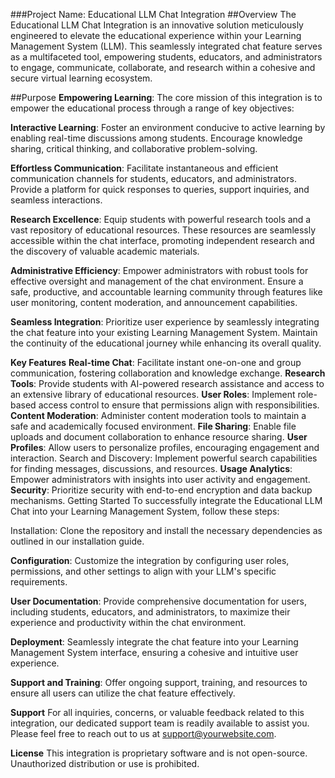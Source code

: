 ###Project Name: Educational LLM Chat Integration
##Overview
The Educational LLM Chat Integration is an innovative solution meticulously engineered to elevate the educational experience within your Learning Management System (LLM). This seamlessly integrated chat feature serves as a multifaceted tool, empowering students, educators, and administrators to engage, communicate, collaborate, and research within a cohesive and secure virtual learning ecosystem.

##Purpose
**Empowering Learning**: The core mission of this integration is to empower the educational process through a range of key objectives:

**Interactive Learning**: Foster an environment conducive to active learning by enabling real-time discussions among students. Encourage knowledge sharing, critical thinking, and collaborative problem-solving.

**Effortless Communication**: Facilitate instantaneous and efficient communication channels for students, educators, and administrators. Provide a platform for quick responses to queries, support inquiries, and seamless interactions.

**Research Excellence**: Equip students with powerful research tools and a vast repository of educational resources. These resources are seamlessly accessible within the chat interface, promoting independent research and the discovery of valuable academic materials.

**Administrative Efficiency**: Empower administrators with robust tools for effective oversight and management of the chat environment. Ensure a safe, productive, and accountable learning community through features like user monitoring, content moderation, and announcement capabilities.

**Seamless Integration**: Prioritize user experience by seamlessly integrating the chat feature into your existing Learning Management System. Maintain the continuity of the educational journey while enhancing its overall quality.

**Key Features**
**Real-time Chat**: Facilitate instant one-on-one and group communication, fostering collaboration and knowledge exchange.
**Research Tools**: Provide students with AI-powered research assistance and access to an extensive library of educational resources.
**User Roles**: Implement role-based access control to ensure that permissions align with responsibilities.
**Content Moderation**: Administer content moderation tools to maintain a safe and academically focused environment.
**File Sharing**: Enable file uploads and document collaboration to enhance resource sharing.
**User Profiles**: Allow users to personalize profiles, encouraging engagement and interaction.
Search and Discovery: Implement powerful search capabilities for finding messages, discussions, and resources.
**Usage Analytics**: Empower administrators with insights into user activity and engagement.
**Security**: Prioritize security with end-to-end encryption and data backup mechanisms.
Getting Started
To successfully integrate the Educational LLM Chat into your Learning Management System, follow these steps:

Installation: Clone the repository and install the necessary dependencies as outlined in our installation guide.

**Configuration**: Customize the integration by configuring user roles, permissions, and other settings to align with your LLM's specific requirements.

**User Documentation**: Provide comprehensive documentation for users, including students, educators, and administrators, to maximize their experience and productivity within the chat environment.

**Deployment**: Seamlessly integrate the chat feature into your Learning Management System interface, ensuring a cohesive and intuitive user experience.

**Support and Training**: Offer ongoing support, training, and resources to ensure all users can utilize the chat feature effectively.

**Support**
For all inquiries, concerns, or valuable feedback related to this integration, our dedicated support team is readily available to assist you. Please feel free to reach out to us at support@yourwebsite.com.

**License**
This integration is proprietary software and is not open-source. Unauthorized distribution or use is prohibited.

